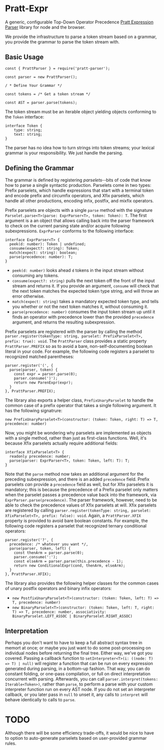 Pratt-Expr
============

A generic, configurable Top-Down Operator Precedence [Pratt Expression Parser](https://en.wikipedia.org/wiki/Pratt_parser) library for node and the browser.

We provide the infrastructure to parse a token stream based on a grammar, you provide the grammar to parse the token stream with.

Basic Usage
-----------

```
const { PrattParser } = require('pratt-parser');

const parser = new PrattParser();

/ * Define Your Grammar */

const tokens = /* Get a token stream */

const AST = parser.parse(tokens);
```

The token stream must be an iterable object yielding objects conforming to the `Token` interface:
```
interface Token {
    type: string;
    text: string;
}
```

The parser has no idea how to turn strings into token streams; your lexical grammar is your responsibility. We just handle the parsing.

Defining the Grammar
--------------------

The grammar is defined by registering *parselets*--bits of code that know how to parse a single syntactic production. Parselets come in two types: Prefix parselets, which handle expressions that start with a terminal token and encode prefix and circumfix operators, and Xfix parselets, which handle all other productions, encoding infix, postfix, and mixfix operators.

Prefix parselets are objects with a single `parse` method with the signature `Parselet.parse<T>(parse: ExprParser<T>, token: Token): T`. The first argument is a an object that allows calling back into the parser framework to check on the current parsing state and/or acquire following subexpressions. `ExprParser` conforms to the following interface:

```
interface ExprParser<T> {
  peek(d: number): Token | undefined;
  consume(expect?: string): Token;
  match(expect: string): boolean;
  parse(precedence: number): T;
}
```

* `peek(d: number)` looks ahead `d` tokens in the input stream without consuming any tokens.
* `consume(expect?: string)` pulls the next token off the front of the input stream and returns it. If you provide an argument, `consume` will check that the next token matches the expected token type string, and will throw an error otherwise.
* `match(expect: string)` takes a mandatory expected token type, and tells you whether or not the next token matches it, without consuming it.
* `parse(precedence: number)` consumes the input token stream up until it finds an operator with precedence lower than the provided `precedence` argument, and returns the resulting subexpression.

Prefix parselets are registered with the parser by calling the method `parser.register(tokenType: string, parselet: PrefixParselet<T>, prefix: true): void`. The `PrattParser` class provides a static property `PrattParser.PREFIX` so as to avoid a bare, non-self-documenting boolean literal in your code. For example, the following code registers a parselet to recognized matched parentheses:

```
parser.register('(', {
  parse(parser, token) {
    const expr = parser.parse(0);
    parser.consume(')');
    return new ParenExpr(expr);
  }
}, PrattParser.PREFIX);
```

The library also exports a helper class, `PrefixUnaryParselet` to handle the common case of a prefix operator that takes a single following argument. It has the following signatrure:

`new PrefixUnaryParselet<T>(constructor: (token: Token, right: T) => T, precedence: number)`

Now, you might be wondering why parselets are implemented as objects with a single method, rather than just as first-class functions. Well, it's because Xfix parselets actually require additional fields:

```
interface XfixParselet<T> {
  readonly precedence: number;
  parse(parser: ExprParser<T>, token: Token, left: T): T;
}
```

Note that the `parse` method now takes an additional argument for the preceding subexpression, and there is an added `precedence` field. Prefix parselets *can* provide a `precedence` field as well, but for Xfix parselets it is mandatory; this is because the precedence of a Prefix parselet only matters when the parselet passes a precedence value back into the framework, via `ExprParser.parse(precedence)`. The parser framework, however, need to be able to check the precedence values of Xfix parselets at will. Xfix parselets are registered by calling `parser.register(tokenType: string, parselet: XfixParselet<T>, prefix: false): void`. Again, a `PrattParser.XFIX` property is provided to avoid bare boolean constants. For example, the following code registers a parselet that recognized ternary conditional operators:

```
parser.register('?', {
  precedence: /* whatever you want */,
  parse(parser, token, left) {
    const thenArm = parser.parse(0);
    parser.consume(':');
    const elseArm = parser.parse(this.precedence - 1);
    return new ConditionalExpr(cond, thenArm, elseArm);
  }
}, PrattParser.XFIX);
```

The library also provides the following helper classes for the common cases of unary postfix operators and binary infix operators:

* `new PostfixUnaryParselet<T>(constructor: (token: Token, left: T) => T, precedence: number)`
* `new BinaryParselet<T>(constructor: (token: Token, left: T, right: T) => T, precedence: number, associativity: BinaryParselet.LEFT_ASSOC | BinaryParselet.RIGHT_ASSOC)`

Interpretation
--------------

Perhaps you don't want to have to keep a full abstract syntax tree in memort at once; or maybe you just want to do some post-processing on individual nodes before returning the final tree. Either way, we've got you covered. Passing a callback function to `setInterpreter<T>(i: ((node: T) => T) | null)` will register a function that can be run on every expression generated during parsing, in a bottom-up fashion. That way, you can do constant folding, or one-pass compilation, or full on direct interpretation concurrent with parsing. Afterwards, you can call `parser.interpret(tokens: Iterable<Token>)`, rather than `parse`, to perform a parse with your custom interpreter function run on every AST node. If you do not set an interpreter callback, or you later pass in `null` to unset it, any calls to `interpret` will behave identically to calls to `parse`.

TODO
====

Although there will be some efficiency trade-offs, it would be nice to have to option to auto-generate parselets based on user-provided grammar rules.
